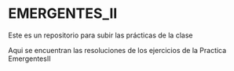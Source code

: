 # EMERGENTES_II
Este es un repositorio para subir las prácticas de la clase

Aqui se encuentran las resoluciones de los ejercicios de la Practica EmergentesII
